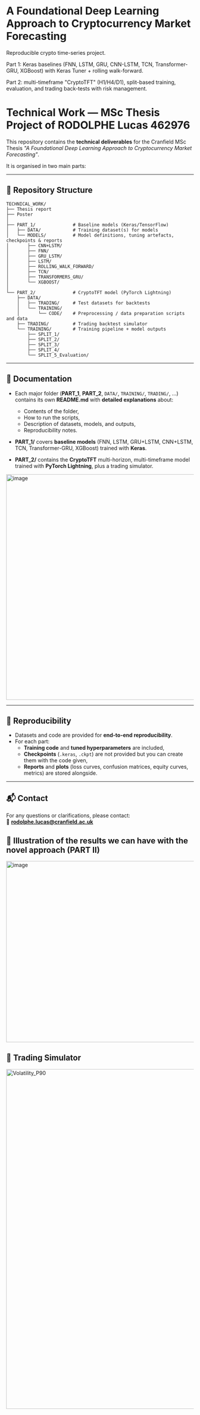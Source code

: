 # A Foundational Deep Learning Approach to Cryptocurrency Market Forecasting

Reproducible crypto time-series project. 

Part 1: Keras baselines (FNN, LSTM, GRU, CNN-LSTM, TCN, Transformer-GRU, XGBoost) with Keras Tuner + rolling walk-forward. 

Part 2: multi-timeframe "CryptoTFT" (H1/H4/D1), split-based training, evaluation, and trading back-tests with risk management.

# Technical Work — MSc Thesis Project of RODOLPHE Lucas 462976

This repository contains the **technical deliverables** for the Cranfield MSc Thesis *"A Foundational Deep Learning Approach to Cryptocurrency Market Forecasting"*.


It is organised in two main parts:

---

## 📂 Repository Structure

```
TECHNICAL_WORK/
├── Thesis report
├── Poster             
│
├── PART_1/              # Baseline models (Keras/TensorFlow)
│   ├── DATA/            # Training dataset(s) for models
│   └── MODELS/          # Model definitions, tuning artefacts, checkpoints & reports
│       ├── CNN+LSTM/
│       ├── FNN/
│       ├── GRU_LSTM/
│       ├── LSTM/
│       ├── ROLLING_WALK_FORWARD/
│       ├── TCN/
│       ├── TRANSFORMERS_GRU/
│       └── XGBOOST/
│
└── PART_2/              # CryptoTFT model (PyTorch Lightning)
    ├── DATA/
    │   ├── TRADING/     # Test datasets for backtests
    │   └── TRAINING/    
    │       └── CODE/    # Preprocessing / data preparation scripts and data
    ├── TRADING/         # Trading backtest simulator
    └── TRAINING/        # Training pipeline + model outputs
        ├── SPLIT_1/
        ├── SPLIT_2/
        ├── SPLIT_3/
        ├── SPLIT_4/
        └── SPLIT_5_Evaluation/
```

---

## 📝 Documentation

- Each major folder (**PART_1**, **PART_2**, `DATA/`, `TRAINING/`, `TRADING/`, …) contains its own **README.md** with **detailed explanations** about:
  - Contents of the folder,
  - How to run the scripts,
  - Description of datasets, models, and outputs,
  - Reproducibility notes.

- **PART_1/** covers **baseline models** (FNN, LSTM, GRU+LSTM, CNN+LSTM, TCN, Transformer-GRU, XGBoost) trained with **Keras**.  
- **PART_2/** contains the **CryptoTFT** multi-horizon, multi-timeframe model trained with **PyTorch Lightning**, plus a trading simulator.

  
<img width="598" height="606" alt="image" src="https://github.com/user-attachments/assets/e2f01101-a0c0-4ec5-9fbb-58c142214d6d" />

---

## 📌 Reproducibility

- Datasets and code are provided for **end-to-end reproducibility**.  
- For each part:
  - **Training code** and **tuned hyperparameters** are included,
  - **Checkpoints** (`.keras`, `.ckpt`) are not provided but you can create them with the code given,
  - **Reports** and **plots** (loss curves, confusion matrices, equity curves, metrics) are stored alongside.  

---


## 📬 Contact

For any questions or clarifications, please contact:  
📧 **rodolphe.lucas@cranfield.ac.uk**

## 📌 Illustration of the results we can have with the novel approach (PART II)
<img width="1035" height="487" alt="image" src="https://github.com/user-attachments/assets/d09d2b0b-a206-41eb-9b35-b426e6526263" />

## 📌 Trading Simulator
<img width="2240" height="913" alt="Volatility_P90" src="https://github.com/user-attachments/assets/e6489418-c5bc-44b3-9dc8-eb2a69fdc927" />



